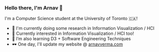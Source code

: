 ### Hello there, I'm Arnav 👋

I'm a Computer Science student at the University of Toronto 🇨🇦!
- 🤖 I'm currently doing some research in Information Visualization / HCI
- 🥅 Currently interested in Information Visualization / HCI too!
- 🌱 I’m also learning D3 + Software Engineering Techniques
- 🕶️ One day, I'll update my website @ [arnavverma.com](https://arnavverma.com)

<!--
**vermaarn/vermaarn** is a ✨ _special_ ✨ repository because its `README.md` (this file) appears on your GitHub profile.

Here are some ideas to get you started:

- 🔭 I’m currently working on ...
- 🌱 I’m currently learning ...
- 👯 I’m looking to collaborate on ...
- 🤔 I’m looking for help with ...
- 💬 Ask me about ...
- 📫 How to reach me: ...
- 😄 Pronouns: ...
- ⚡ Fun fact: ...
-->
